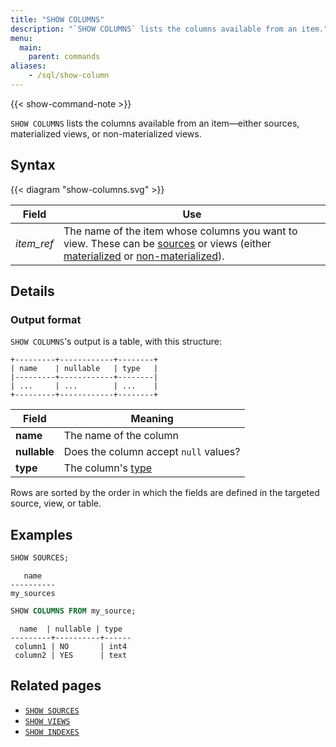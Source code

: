 ```yaml
---
title: "SHOW COLUMNS"
description: "`SHOW COLUMNS` lists the columns available from an item."
menu:
  main:
    parent: commands
aliases:
    - /sql/show-column
---
```


{{< show-command-note >}}

`SHOW COLUMNS` lists the columns available from an item&mdash;either sources, materialized views, or non-materialized views.

## Syntax

{{< diagram "show-columns.svg" >}}

Field | Use
------|-----
_item&lowbar;ref_ | The name of the item whose columns you want to view. These can be [sources](../create-source) or views (either [materialized](../create-materialized-view) or [non-materialized](../create-view)).

## Details

### Output format

`SHOW COLUMNS`'s output is a table, with this structure:

```nofmt
+---------+------------+--------+
| name    | nullable   | type   |
|---------+------------+--------|
| ...     | ...        | ...    |
+---------+------------+--------+
```

Field | Meaning
------|--------
**name** | The name of the column
**nullable** | Does the column accept `null` values?
**type** | The column's [type](../types)

Rows are sorted by the order in which the fields are defined in the targeted
source, view, or table.

## Examples

```sql
SHOW SOURCES;
```
```nofmt
   name
----------
my_sources
```
```sql
SHOW COLUMNS FROM my_source;
```
```nofmt
  name  | nullable | type
---------+----------+------
 column1 | NO       | int4
 column2 | YES      | text
```

## Related pages

- [`SHOW SOURCES`](../show-sources)
- [`SHOW VIEWS`](../show-views)
- [`SHOW INDEXES`](../show-indexes)
